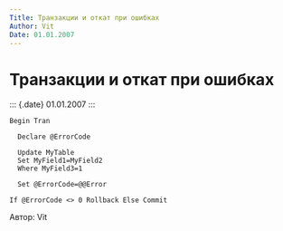 ```yaml
---
Title: Транзакции и откат при ошибках
Author: Vit
Date: 01.01.2007
---
```



Транзакции и откат при ошибках
==============================

::: {.date}
01.01.2007
:::

    Begin Tran
     
      Declare @ErrorCode  
     
      Update MyTable
      Set MyField1=MyField2
      Where MyField3=1
     
      Set @ErrorCode=@@Error
     
    If @ErrorCode <> 0 Rollback Else Commit

Автор: Vit

